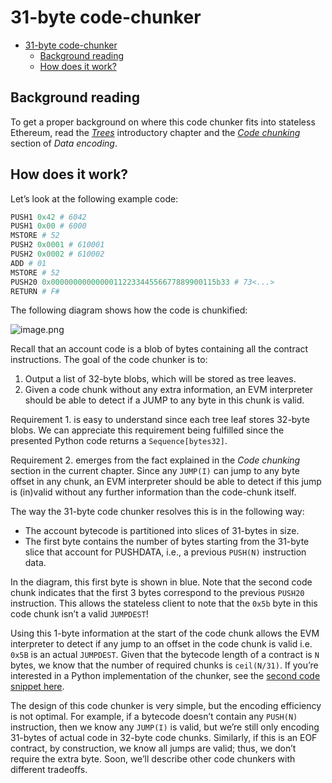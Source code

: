 # 31-byte code-chunker

- [31-byte code-chunker](#31-byte-code-chunker)
  - [Background reading](#background-reading)
  - [How does it work?](#how-does-it-work)

## Background reading

To get a proper background on where this code chunker fits into stateless Ethereum, read the [*Trees*](intro.md) introductory chapter and the [*Code chunking*](data-encoding.md#code-chunking) section of *Data encoding*.

## How does it work?

Let’s look at the following example code:

```python
PUSH1 0x42 # 6042
PUSH1 0x00 # 6000
MSTORE # 52
PUSH2 0x0001 # 610001
PUSH2 0x0002 # 610002
ADD # 01
MSTORE # 52
PUSH20 0x0000000000000011223344556677889900115b33 # 73<...>
RETURN # F#
```

The following diagram shows how the code is chunkified:

![image.png](31-byte-code-chunker-img-1.png)

Recall that an account code is a blob of bytes containing all the contract instructions. The goal of the code chunker is to:

1. Output a list of 32-byte blobs, which will be stored as tree leaves.
2. Given a code chunk without any extra information, an EVM interpreter should be able to detect if a JUMP to any byte in this chunk is valid.

Requirement 1. is easy to understand since each tree leaf stores 32-byte blobs. We can appreciate this requirement being fulfilled since the presented Python code returns a `Sequence[bytes32]`.

Requirement 2. emerges from the fact explained in the *Code chunking* section in the current chapter. Since any `JUMP(I)` can jump to any byte offset in any chunk, an EVM interpreter should be able to detect if this jump is (in)valid without any further information than the code-chunk itself.

The way the 31-byte code chunker resolves this is in the following way:

- The account bytecode is partitioned into slices of 31-bytes in size.
- The first byte contains the number of bytes starting from the 31-byte slice that account for PUSHDATA, i.e., a previous `PUSH(N)` instruction data.

In the diagram, this first byte is shown in blue. Note that the second code chunk indicates that the first 3 bytes correspond to the previous `PUSH20` instruction. This allows the stateless client to note that the `0x5b` byte in this code chunk isn’t a valid `JUMPDEST`!

Using this 1-byte information at the start of the code chunk allows the EVM interpreter to detect if any jump to an offset in the code chunk is valid i.e. `0x5B` is an actual `JUMPDEST`. Given that the bytecode length of a contract is `N` bytes, we know that the number of required chunks is `ceil(N/31)`. If you’re interested in a Python implementation of the chunker, see the [second code snippet here](https://eips.ethereum.org/EIPS/eip-7864#code).

The design of this code chunker is very simple, but the encoding efficiency is not optimal. For example, if a bytecode doesn’t contain any `PUSH(N)` instruction, then we know any `JUMP(I)` is valid, but we’re still only encoding 31-bytes of actual code in 32-byte code chunks. Similarly, if this is an EOF contract, by construction, we know all jumps are valid; thus, we don’t require the extra byte. Soon, we’ll describe other code chunkers with different tradeoffs.
